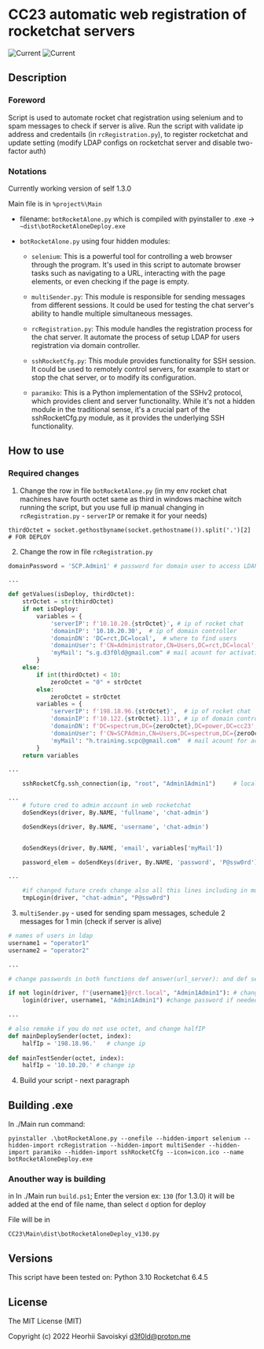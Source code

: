 # CC23 automatic web registration of rocketchat servers

[//]: # (![Using]&#40;https://img.shields.io/badge/python-3670A0?style=for-the-badge&logo=python&logoColor=ffdd54&#41;)
![Current](https://img.shields.io/badge/Python-3.10-blue)
![Current](https://img.shields.io/badge/Rocket_Chat-6.4.5-red)

## Description

### Foreword
Script is used to automate rocket chat registration using selenium and to spam messages to check if server is alive. Run the script with validate ip address and credentails (in `rcRegistration.py`), to register rocketchat and update setting (modify LDAP configs on rocketchat server and disable two-factor auth)

### Notations
Currently working version of self 1.3.0

Main file is in `%project%\Main` 
- filename: `botRocketAlone.py` which is compiled with pyinstaller to .exe -> `~dist\botRocketAloneDeploy.exe`

- `botRocketAlone.py` using four hidden modules: 
    - `selenium`: This is a powerful tool for controlling a web browser through the program. It's used in this script to automate browser tasks such as navigating to a URL, interacting with the page elements, or even checking if the page is empty.

    - `multiSender.py`: This module is responsible for sending messages from different sessions. It could be used for testing the chat server's ability to handle multiple simultaneous messages.

    - `rcRegistration.py`: This module handles the registration process for the chat server. It automate the process of setup LDAP for users registration via domain controller. 

    - `sshRocketCfg.py`: This module provides functionality for SSH session. It could be used to remotely control servers, for example to start or stop the chat server, or to modify its configuration.

    - `paramiko`: This is a Python implementation of the SSHv2 protocol, which provides client and server functionality. While it's not a hidden module in the traditional sense, it's a crucial part of the sshRocketCfg.py module, as it provides the underlying SSH functionality.

## How to use

### Required changes
1. Change the row in file `botRocketAlone.py` (in my env rocket chat machines have fourth octet same as third in windows machine witch running the script, but you use full ip manual changing in `rcRegistration.py` - `serverIP` or remake it for your needs)
```
thirdOctet = socket.gethostbyname(socket.gethostname()).split('.')[2]     # FOR DEPLOY
```

2. Change the row in file `rcRegistration.py`
```python
domainPassword = 'SCP.Admin1' # password for domain user to access LDAP finding users

...

def getValues(isDeploy, thirdOctet):
    strOctet = str(thirdOctet)
    if not isDeploy:
        variables = {
            'serverIP': f'10.10.20.{strOctet}', # ip of rocket chat
            'domainIP': '10.10.20.30',  # ip of domain controller
            'domainDN': 'DC=rct,DC=local',  # where to find users
            'domainUser': f'CN=Administrator,CN=Users,DC=rct,DC=local', # domain user DN (to find users for ldap auth)
            'myMail': "s.g.d3f0ld@gmail.com" # mail acount for activation rocket chat (letter will be sended here for step setup 4)
        }
    else:
        if int(thirdOctet) < 10:
            zeroOctet = "0" + strOctet
        else:
            zeroOctet = strOctet
        variables = {
            'serverIP': f'198.18.96.{strOctet}',  # ip of rocket chat
            'domainIP': f'10.122.{strOctet}.113', # ip of domain controller
            'domainDN': f'DC=spectrum,DC={zeroOctet},DC=power,DC=cc23', # where to find users
            'domainUser': f'CN=SCPAdmin,CN=Users,DC=spectrum,DC={zeroOctet},DC=power,DC=cc23', # domain user DN (to find users for ldap auth)
            'myMail': "h.training.scpc@gmail.com"  # mail acount for activation rocket chat (letter will be sended here for step setup 4)
        }
    return variables

...

    sshRocketCfg.ssh_connection(ip, "root", "Admin1Admin1")     # local creds for chatserver shell 

...
    # future cred to admin account in web rocketchat
    doSendKeys(driver, By.NAME, 'fullname', 'chat-admin')

    doSendKeys(driver, By.NAME, 'username', 'chat-admin')


    doSendKeys(driver, By.NAME, 'email', variables['myMail'])

    password_elem = doSendKeys(driver, By.NAME, 'password', 'P@ssw0rd')

...

    #if changed future creds change also all this lines including in multiSender.py
    tmpLogin(driver, "chat-admin", "P@ssw0rd")

```

3. `multiSender.py` - used for sending spam messages, schedule 2 messages for 1 min (check if server is alive)
```python
# names of users in ldap
username1 = "operator1" 
username2 = "operator2"

...

# change passwords in both functions def answer(url_server): and def sender(url_server):

if not login(driver, f"{username1}@rct.local", "Admin1Admin1"): # change only password if you do not chage domainDefault = "rct.local" in rcRegistration.py
    login(driver, username1, "Admin1Admin1") #change password if needed

...

# also remake if you do not use octet, and change halfIP
def mainDeploySender(octet, index):
    halfIp = '198.18.96.'   # change ip
    
def mainTestSender(octet, index):
    halfIp = '10.10.20.' # change ip

```

4. Build your script - next paragraph
## Building .exe
In ./Main run command: 

```
pyinstaller .\botRocketAlone.py --onefile --hidden-import selenium --hidden-import rcRegistration --hidden-import multiSender --hidden-import paramiko --hidden-import sshRocketCfg --icon=icon.ico --name botRocketAloneDeploy.exe
```
### Anouther way is building
in In ./Main run `build.ps1`;
Enter the version ex: `130` (for 1.3.0) it will be added at the end of file name, than select `d` option for deploy

File will be in
```
CC23\Main\dist\botRocketAloneDeploy_v130.py
```

## Versions
This script have been tested on:
Python 3.10
Rocketchat 6.4.5

## License

The MIT License (MIT)

Copyright (c) 2022 Heorhii Savoiskyi d3f0ld@proton.me
